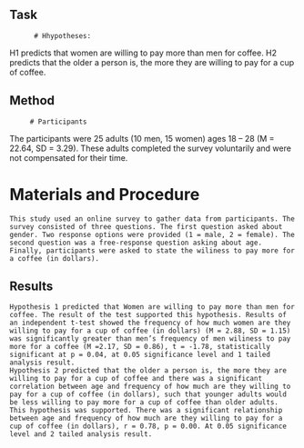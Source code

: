 ## Task
          # Hhypotheses: 
H1 predicts that women are willing to pay more than men for coffee. 
H2 predicts that the older a person is, the more they are willing to pay for a cup of coffee.
## Method
         # Participants
The participants were 25 adults (10 men, 15 women) ages 18 – 28 (M = 22.64, SD = 3.29). These adults completed the survey voluntarily and were not compensated for their time.
# Materials and Procedure
	This study used an online survey to gather data from participants. The survey consisted of three questions. The first question asked about gender. Two response options were provided (1 = male, 2 = female). The second question was a free-response question asking about age. Finally, participants were asked to state the wiliness to pay more for a coffee (in dollars).
## Results
	Hypothesis 1 predicted that Women are willing to pay more than men for coffee. The result of the test supported this hypothesis. Results of an independent t-test showed the frequency of how much women are they willing to pay for a cup of coffee (in dollars) (M = 2.88, SD = 1.15) was significantly greater than men’s frequency of men wiliness to pay more for a coffee (M =2.17, SD = 0.86), t = -1.78, statistically significant at p = 0.04, at 0.05 significance level and 1 tailed analysis result.  
	Hypothesis 2 predicted that the older a person is, the more they are willing to pay for a cup of coffee and there was a significant correlation between age and frequency of how much are they willing to pay for a cup of coffee (in dollars), such that younger adults would be less willing to pay more for a cup of coffee than older adults. This hypothesis was supported. There was a significant relationship between age and frequency of how much are they willing to pay for a cup of coffee (in dollars), r = 0.78, p = 0.00. At 0.05 significance level and 2 tailed analysis result.
